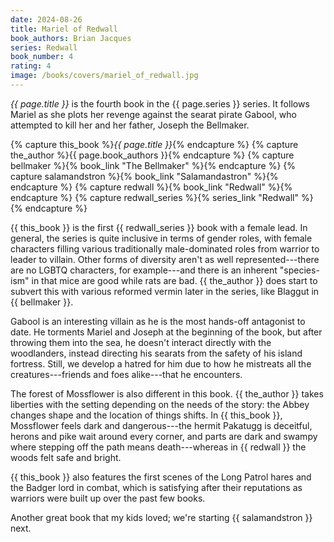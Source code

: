 ```yaml
---
date: 2024-08-26
title: Mariel of Redwall
book_authors: Brian Jacques
series: Redwall
book_number: 4
rating: 4
image: /books/covers/mariel_of_redwall.jpg
---
```


<cite class="book-title">{{ page.title }}</cite> is the fourth book in the
<span class="book-series">{{ page.series }}</span> series. It follows Mariel
as she plots her revenge against the searat pirate Gabool, who attempted to kill
her and her father, Joseph the Bellmaker.

{% capture this_book %}<cite class="book-title">{{ page.title }}</cite>{% endcapture %}
{% capture the_author %}<span class="author-name">{{ page.book_authors }}</span>{% endcapture %}
{% capture bellmaker %}{% book_link "The Bellmaker" %}{% endcapture %}
{% capture salamandstron %}{% book_link "Salamandastron" %}{% endcapture %}
{% capture redwall %}{% book_link "Redwall" %}{% endcapture %}
{% capture redwall_series %}{% series_link "Redwall" %}{% endcapture %}

{{ this_book }} is the first {{ redwall_series }} book with a female lead. In
general, the series is quite inclusive in terms of gender roles, with female
characters filling various traditionally male-dominated roles from warrior to
leader to villain. Other forms of diversity aren't as well represented---there
are no LGBTQ characters, for example---and there is an inherent "species-ism"
in that mice are good while rats are bad. {{ the_author }} does start to
subvert this with various reformed vermin later in the series, like Blaggut in
{{ bellmaker }}.

Gabool is an interesting villain as he is the most hands-off antagonist to date. He
torments Mariel and Joseph at the beginning of the book, but after throwing
them into the sea, he doesn't interact directly with the woodlanders, instead
directing his searats from the safety of his island fortress. Still, we
develop a hatred for him due to how he mistreats all the creatures---friends
and foes alike---that he encounters.

The forest of Mossflower is also different in this book. {{ the_author }} takes liberties with
the setting depending on the needs of the story: the Abbey changes shape and the location
of things shifts. In {{ this_book }}, Mossflower feels dark and dangerous---the hermit
Pakatugg is deceitful, herons and pike wait around every corner, and parts are dark and
swampy where stepping off the path means death---whereas in {{ redwall }} the woods felt
safe and bright.

{{ this_book }} also features the first scenes of the Long Patrol hares and the
Badger lord in combat, which is satisfying after their reputations as warriors
were built up over the past few books.

Another great book that my kids loved; we're starting {{ salamandstron }}
next.
